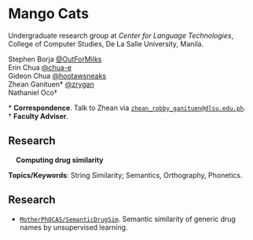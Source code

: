 # Mango Cats

Undergraduate research group at *Center for Language Technologies*, College of Computer Studies, De La Salle University, Manila.

Stephen Borja    [@OutForMilks](https://github.com/OutForMilks)     <br>
Erin Chua        [@chua-e](https://github.com/chua-e)               <br>
Gideon Chua      [@hootawsneaks](https://github.com/hootawsneaks)   <br>
Zhean Ganituen*  [@zrygan](https://github.com/zrygan)               <br>
Nathaniel Oco†                                                      <br>

\* **Correspondence**. Talk to Zhean via [`zhean_robby_ganituen@dlsu.edu.ph`](mailto:zhean_robby_ganituen@dlsu.edu.ph). <br>
† **Faculty Adviser**.

## Research
&nbsp;&nbsp;&nbsp;&nbsp;**Computing drug similarity**

**Topics/Keywords**: String Similarity; Semantics, Orthography, Phonetics.

## Research

- [`MotherPhOCAS/SemanticDrugSim`](https://github.com/Thesis-Mother-PhOCAS/SemanticDrugSim). Semantic similarity of generic drug names by unsupervised learning.
